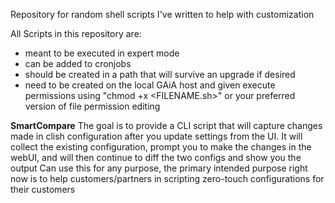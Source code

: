 Repository for random shell scripts I've written to help with customization

All Scripts in this repository are:
- meant to be executed in expert mode
- can be added to cronjobs
- should be created in a path that will survive an upgrade if desired
- need to be created on the local GAiA host and given execute permissions using "chmod +x <FILENAME.sh>" or your preferred version of file permission editing


**SmartCompare**
The goal is to provide a CLI script that will capture changes made in clish configuration after you update settings from the UI.
It will collect the existing configuration, prompt you to make the changes in the webUI, and will then continue to diff the two configs and show you the output
Can use this for any purpose, the primary intended purpose right now is to help customers/partners in scripting zero-touch configurations for their customers
